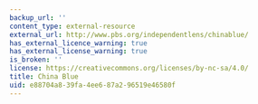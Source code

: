 ```yaml
---
backup_url: ''
content_type: external-resource
external_url: http://www.pbs.org/independentlens/chinablue/
has_external_licence_warning: true
has_external_license_warning: true
is_broken: ''
license: https://creativecommons.org/licenses/by-nc-sa/4.0/
title: China Blue
uid: e88704a8-39fa-4ee6-87a2-96519e46580f
---
```

